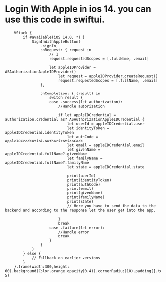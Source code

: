 # Login With Apple in ios 14. you can use this code in swiftui.

        VStack {
            if #available(iOS 14.0, *) {
                SignInWithAppleButton(
                    .signIn,
                    onRequest: { request in
                        // 1
                        request.requestedScopes = [.fullName, .email]
                        
                        let appleIDProvider = ASAuthorizationAppleIDProvider()
                            let request = appleIDProvider.createRequest()
                            request.requestedScopes = [.fullName, .email]
                    },
                    
                    onCompletion: { (result) in
                        switch result {
                        case .success(let authorization):
                            //Handle autorization
                            
                            if let appleIDCredential = authorization.credential as? ASAuthorizationAppleIDCredential {
                                let userId = appleIDCredential.user
                                let identityToken = appleIDCredential.identityToken
                                let authCode = appleIDCredential.authorizationCode
                                let email = appleIDCredential.email
                                let givenName = appleIDCredential.fullName?.givenName
                                let familyName = appleIDCredential.fullName?.familyName
                                let state = appleIDCredential.state
                                
                                print(userId)
                                print(identityToken)
                                print(authCode)
                                print(email)
                                print(givenName)
                                print(familyName)
                                print(state)
                                // Here you have to send the data to the backend and according to the response let the user get into the app.
                              
                            }
                            break
                        case .failure(let error):
                            //Handle error
                            break
                        }
                    }
                )
            } else {
                // Fallback on earlier versions
            }
        }.frame(width:300,height: 60).background(Color.orange.opacity(0.4)).cornerRadius(10).padding([.top], 5)
